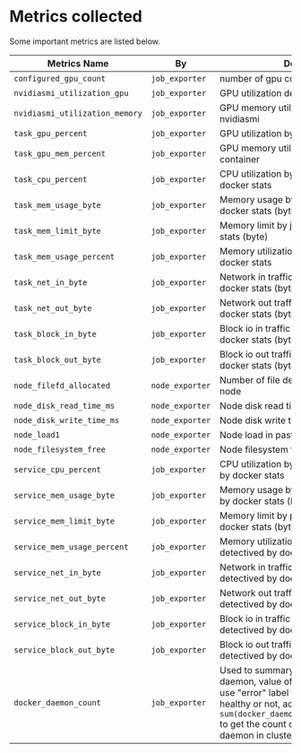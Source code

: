 # Metrics collected

Some important metrics are listed below.

| Metrics Name                   | By              | Description                                                                                                                                                                                                                                         |
| ------------------------------ | --------------- | --------------------------------------------------------------------------------------------------------------------------------------------------------------------------------------------------------------------------------------------------- |
| `configured_gpu_count`         | `job_exporter`  | number of gpu configured by user                                                                                                                                                                                                                    |
| `nvidiasmi_utilization_gpu`    | `job_exporter`  | GPU utilization detectived by nvidiasmi                                                                                                                                                                                                             |
| `nvidiasmi_utilization_memory` | `job_exporter`  | GPU memory utilization detectiving by nvidiasmi                                                                                                                                                                                                     |
| `task_gpu_percent`             | `job_exporter`  | GPU utilization by specified job container                                                                                                                                                                                                          |
| `task_gpu_mem_percent`         | `job_exporter`  | GPU memory utilization by specified job container                                                                                                                                                                                                   |
| `task_cpu_percent`             | `job_exporter`  | CPU utilization by job detectived by docker stats                                                                                                                                                                                                   |
| `task_mem_usage_byte`          | `job_exporter`  | Memory usage by job detectived by docker stats (byte)                                                                                                                                                                                               |
| `task_mem_limit_byte`          | `job_exporter`  | Memory limit by job detectived by docker stats (byte)                                                                                                                                                                                               |
| `task_mem_usage_percent`       | `job_exporter`  | Memory utilization by job detectived by docker stats                                                                                                                                                                                                |
| `task_net_in_byte`             | `job_exporter`  | Network in traffic by job detectived by docker stats (byte)                                                                                                                                                                                         |
| `task_net_out_byte`            | `job_exporter`  | Network out traffic by job detectived by docker stats (byte)                                                                                                                                                                                        |
| `task_block_in_byte`           | `job_exporter`  | Block io in traffic by job detectived by docker stats (byte)                                                                                                                                                                                        |
| `task_block_out_byte`          | `job_exporter`  | Block io out traffic by job detectived by docker stats (byte)                                                                                                                                                                                       |
| `node_filefd_allocated`        | `node_exporter` | Number of file descriptor allocated in node                                                                                                                                                                                                         |
| `node_disk_read_time_ms`       | `node_exporter` | Node disk read time (ms)                                                                                                                                                                                                                            |
| `node_disk_write_time_ms`      | `node_exporter` | Node disk write time (ms)                                                                                                                                                                                                                           |
| `node_load1`                   | `node_exporter` | Node load in past 1 minute                                                                                                                                                                                                                          |
| `node_filesystem_free`         | `node_exporter` | Node filesystem free space (byte)                                                                                                                                                                                                                   |
| `service_cpu_percent`          | `job_exporter`  | CPU utilization by pai service detectived by docker stats                                                                                                                                                                                           |
| `service_mem_usage_byte`       | `job_exporter`  | Memory usage by pai service detectived by docker stats (byte)                                                                                                                                                                                       |
| `service_mem_limit_byte`       | `job_exporter`  | Memory limit by pai service detectived by docker stats (byte)                                                                                                                                                                                       |
| `service_mem_usage_percent`    | `job_exporter`  | Memory utilization by pai service detectived by docker stats                                                                                                                                                                                        |
| `service_net_in_byte`          | `job_exporter`  | Network in traffic by pai service detectived by docker stats (byte)                                                                                                                                                                                 |
| `service_net_out_byte`         | `job_exporter`  | Network out traffic by pai service detectived by docker stats (byte)                                                                                                                                                                                |
| `service_block_in_byte`        | `job_exporter`  | Block io in traffic by pai service detectived by docker stats (byte)                                                                                                                                                                                |
| `service_block_out_byte`       | `job_exporter`  | Block io out traffic by pai service detectived by docker stats (byte)                                                                                                                                                                               |
| `docker_daemon_count`          | `job_exporter`  | Used to summary the count of docker daemon, value of this metric is always 1, use "error" label to mark if daemon is healthy or not, admin can use `sum(docker_daemon_count{"error"!="ok"})` to get the count of unhealthy docker daemon in cluster |